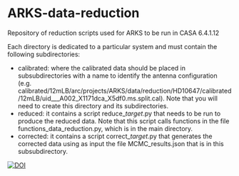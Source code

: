 # ARKS-data-reduction
Repository of reduction scripts used for ARKS to be run in CASA 6.4.1.12

Each directory is dedicated to a particular system and must contain the following subdirectories:

- calibrated: where the calibrated data should be placed in subsubdirectories with a name to identify the antenna configuration (e.g. calibrated/12mLB/arc/projects/ARKS/data/reduction/HD10647/calibrated/12mLB/uid___A002_X1171dca_X5df0.ms.split.cal). Note that you will need to create this directory and its subdirectories.
- reduced: it contains a script reduce_*target*.py that needs to be run to produce the reduced data. Note that this script calls functions in the file functions_data_reduction.py, which is in the main directory.
- corrected: it contains a script correct_*target*.py that generates the corrected data using as input the file MCMC_results.json that is in this subsubdirectory.

[![DOI](https://zenodo.org/badge/1027734314.svg)](https://doi.org/10.5281/zenodo.17432147)
